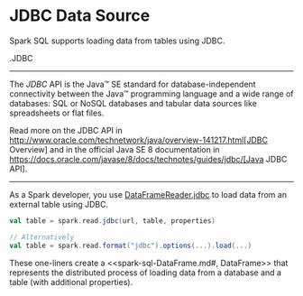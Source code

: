 # JDBC Data Source

Spark SQL supports loading data from tables using JDBC.

.JDBC
****
The *JDBC* API is the Java™ SE standard for database-independent connectivity between the Java™ programming language and a wide range of databases: SQL or NoSQL databases and tabular data sources like spreadsheets or flat files.

Read more on the JDBC API in http://www.oracle.com/technetwork/java/overview-141217.html[JDBC Overview] and in the official Java SE 8 documentation in https://docs.oracle.com/javase/8/docs/technotes/guides/jdbc/[Java JDBC API].
****

As a Spark developer, you use [DataFrameReader.jdbc](DataFrameReader.md#jdbc) to load data from an external table using JDBC.

```scala
val table = spark.read.jdbc(url, table, properties)

// Alternatively
val table = spark.read.format("jdbc").options(...).load(...)
```

These one-liners create a <<spark-sql-DataFrame.md#, DataFrame>> that represents the distributed process of loading data from a database and a table (with additional properties).
